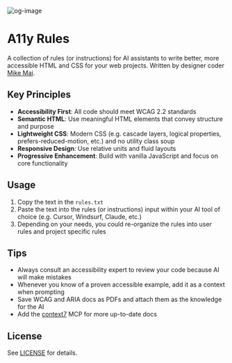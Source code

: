 ![og-image](https://github.com/user-attachments/assets/09b60f0e-fdfd-4c87-95a8-7a760d71e4e8)

# A11y Rules

A collection of rules (or instructions) for AI assistants to write better, more accessible HTML and CSS for your web projects. Written by designer coder [Mike Mai](https://mikemai.net).

## Key Principles

- **Accessibility First**: All code should meet WCAG 2.2 standards
- **Semantic HTML**: Use meaningful HTML elements that convey structure and purpose
- **Lightweight CSS**: Modern CSS (e.g. cascade layers, logical properties, prefers-reduced-motion, etc.) and no utility class soup
- **Responsive Design**: Use relative units and fluid layouts
- **Progressive Enhancement**: Build with vanilla JavaScript and focus on core functionality

## Usage

1. Copy the text in the `rules.txt`
2. Paste the text into the rules (or instructions) input within your AI tool of choice (e.g. Cursor, Windsurf, Claude, etc.)
3. Depending on your needs, you could re-organize the rules into user rules and project specific rules

## Tips

- Always consult an accessibility expert to review your code because AI will make mistakes
- Whenever you know of a proven accessible example, add it as a context when prompting
- Save WCAG and ARIA docs as PDFs and attach them as the knowledge for the AI
- Add the [context7](https://github.com/upstash/context7) MCP for more up-to-date docs

## License

See [LICENSE](LICENSE) for details.
